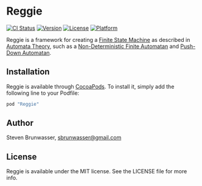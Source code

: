 # Reggie

[![CI Status](http://img.shields.io/travis/altece/Reggie.svg?style=flat)](https://travis-ci.org/altece/Reggie)
[![Version](https://img.shields.io/cocoapods/v/Reggie.svg?style=flat)](http://cocoapods.org/pods/Reggie)
[![License](https://img.shields.io/cocoapods/l/Reggie.svg?style=flat)](http://cocoapods.org/pods/Reggie)
[![Platform](https://img.shields.io/cocoapods/p/Reggie.svg?style=flat)](http://cocoapods.org/pods/Reggie)

Reggie is a framework for creating a [Finite State Machine][1] as described in [Automata Theory][2],
such as a [Non-Deterministic Finite Automatan][3] and [Push-Down Automatan][4].

[1]: https://en.wikipedia.org/wiki/Finite-state_machine
[2]: https://en.wikipedia.org/wiki/Automata_theory
[3]: https://en.wikipedia.org/wiki/Nondeterministic_finite_automaton
[4]: https://en.wikipedia.org/wiki/Pushdown_automaton

## Installation

Reggie is available through [CocoaPods](http://cocoapods.org). To install
it, simply add the following line to your Podfile:

```ruby
pod "Reggie"
```

## Author

Steven Brunwasser, sbrunwasser@gmail.com

## License

Reggie is available under the MIT license. See the LICENSE file for more info.
